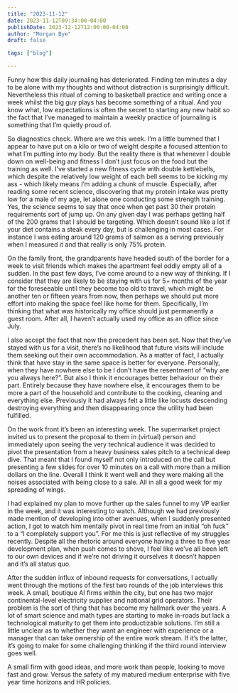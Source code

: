```yaml
---
title: "2023-11-12"
date: 2023-11-12T09:34:00-04:00
publishDate: 2023-12-12T12:00:00-04:00
author: "Morgan Bye"
draft: false

tags: ["blog"]

---
```


Funny how this daily journaling has deteriorated. Finding ten minutes a day to be alone with my thoughts and without distraction is surprisingly difficult. Nevertheless this ritual of coming to basketball practice and writing once a week whilst the big guy plays has become something of a ritual. And you know what, low expectations is often the secret to starting any new habit so the fact that I’ve managed to maintain a weekly practice of journaling is something that I’m quietly proud of.

So diagnostics check. Where are we this week. I’m a little bummed that I appear to have put on a kilo or two of weight despite a focused attention to what I’m putting into my body. But the reality there is that whenever I double down on well-being and fitness I don’t just focus on the food but the training as well. I’ve started a new fitness cycle with double kettlebells, which despite the relatively low weight of each bell seems to be kicking my ass - which likely means I’m adding a chunk of muscle. Especially, after reading some recent science, discovering that my protein intake was pretty low for a male of my age, let alone one conducting some strength training. Yes, the science seems to say that once when get past 30 their protein requirements sort of jump up. On any given day I was perhaps getting half of the 200 grams that I should be targeting. Which doesn’t sound like a lot if your diet contains a steak every day, but is challenging in most cases. For instance I was eating around 120 grams of salmon as a serving previously when I measured it and that really is only 75% protein.

On the family front, the grandparents have headed south of the border for a week to visit friends which makes the apartment feel oddly empty all of a sudden. In the past few days, I’ve come around to a new way of thinking. If I consider that they are likely to be staying with us for 5+ months of the year for the foreseeable until they become too old to travel, which might be another ten or fifteen years from now, then perhaps we should put more effort into making the space feel like home for them. Specifically, I’m thinking that what was historically my office should just permanently a guest room. After all, I haven’t actually used my office as an office since July.

I also accept the fact that now the precedent has been set. Now that they’ve stayed with us for a visit, there’s no likelihood that future visits will include them seeking out their own accommodation. As a matter of fact, I actually think that have stay in the same space is better for everyone. Personally, when they have nowhere else to be I don’t have the resentment of “why are you always here?”. But also I think it encourages better behaviour on their part. Entirely because they have nowhere else, it encourages them to be more a part of the household and contribute to the cooking, cleaning and everything else. Previously it had always felt a little like locusts descending destroying everything and then disappearing once the utility had been fulfilled.

On the work front it’s been an interesting week. The supermarket project invited us to present the proposal to them in (virtual) person and immediately upon seeing the very technical audience it was decided to pivot the presentation from a heavy business sales pitch to a technical deep dive. That meant that I found myself not only introduced on the call but presenting a few slides for over 10 minutes on a call with more than a million dollars on the line. Overall I think it went well and they were making all the noises associated with being close to a sale. All in all a good week for my spreading of wings.

I had explained my plan to move further up the sales funnel to my VP earlier in the week, and it was interesting to watch. Although we had previously made mention of developing into other avenues, when I suddenly presented action, I got to watch him mentally pivot in real time from an initial “oh fuck” to a “I completely support you”. For me this is just reflective of my struggles recently. Despite all the rhetoric around everyone having a three to five year development plan, when push comes to shove, I feel like we’ve all been left to our own devices and if we’re not driving it ourselves it doesn’t happen and it’s all status quo.

After the sudden influx of inbound requests for conversations, I actually went through the motions of the first two rounds of the job interviews this week. A small, boutique AI firms within the city, but one has two major continental-level electricity supplier and national grid operators. Their problem is the sort of thing that has become my hallmark over the years. A lot of smart science and math types are starting to make in-roads but lack a technological maturity to get them into productizable solutions. I’m still a little unclear as to whether they want an engineer with experience or a manager that can take ownership of the entire work stream. If it’s the latter, it’s going to make for some challenging thinking if the third round interview goes well.

A small firm with good ideas, and more work than people, looking to move fast and grow. Versus the safety of my matured medium enterprise with five year time horizons and HR policies.
